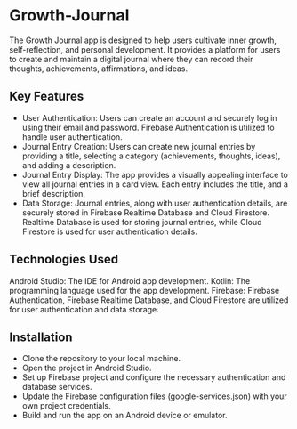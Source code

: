 # Growth-Journal
The Growth Journal app is designed to help users cultivate inner growth, self-reflection, and personal development. It provides a platform for users to create and maintain a digital journal where they can record their thoughts, achievements, affirmations, and ideas.
## Key Features
* User Authentication: Users can create an account and securely log in using their email and password. Firebase Authentication is utilized to handle user authentication.
* Journal Entry Creation: Users can create new journal entries by providing a title, selecting a category (achievements, thoughts, ideas), and adding a description.
* Journal Entry Display: The app provides a visually appealing interface to view all journal entries in a  card view. Each entry includes the  title, and a brief description.
* Data Storage: Journal entries, along with user authentication details, are securely stored in Firebase Realtime Database and Cloud Firestore. Realtime Database is used for storing journal entries, while Cloud Firestore is used for user authentication details.

## Technologies Used
Android Studio: The IDE for Android app development.
Kotlin: The programming language used for the app development.
Firebase: Firebase Authentication, Firebase Realtime Database, and Cloud Firestore are utilized for user authentication and data storage.

## Installation
* Clone the repository to your local machine.
* Open the project in Android Studio.
* Set up Firebase project and configure the necessary authentication and database services.
* Update the Firebase configuration files (google-services.json) with your own project credentials.
* Build and run the app on an Android device or emulator.
